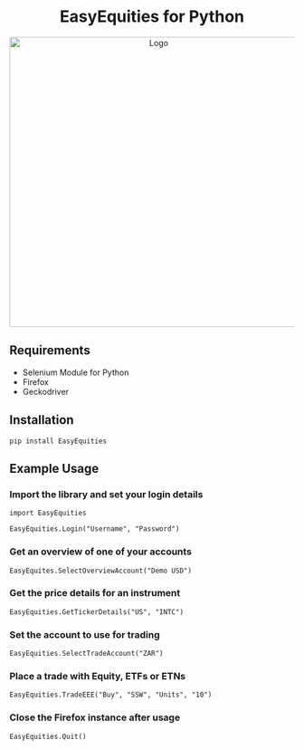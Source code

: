 <h1 align="center">EasyEquities for Python</h1>

<p align="center">
  <img width="512" src="https://github.com/lohanjs/images/blob/main/EasyEquities.png?raw=true" alt="Logo">
</p>

## Requirements
- Selenium Module for Python
- Firefox
- Geckodriver

## Installation
```
pip install EasyEquities
```

## Example Usage
### Import the library and set your login details
```
import EasyEquities

EasyEquities.Login("Username", "Password")
```
### Get an overview of one of your accounts
```
EasyEquites.SelectOverviewAccount("Demo USD")
```
### Get the price details for an instrument
```
EasyEquities.GetTickerDetails("US", "INTC")
```
### Set the account to use for trading
```
EasyEquities.SelectTradeAccount("ZAR")
```
### Place a trade with Equity, ETFs or ETNs
```
EasyEquities.TradeEEE("Buy", "SSW", "Units", "10")
```
### Close the Firefox instance after usage
```
EasyEquities.Quit()
```
